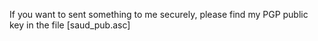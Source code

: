 If you want to sent something to me securely, please find my PGP public key in the file [saud_pub.asc]
